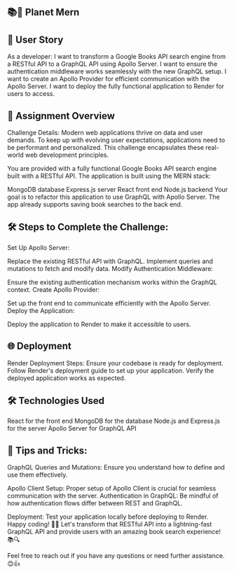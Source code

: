## 📚🚀 Planet Mern

## 📖 User Story

As a developer:
I want to transform a Google Books API search engine from a RESTful API to a GraphQL API using Apollo Server.
I want to ensure the authentication middleware works seamlessly with the new GraphQL setup.
I want to create an Apollo Provider for efficient communication with the Apollo Server.
I want to deploy the fully functional application to Render for users to access.

## 📝 Assignment Overview

Challenge Details:
Modern web applications thrive on data and user demands. To keep up with evolving user expectations, applications need to be performant and personalized. This challenge encapsulates these real-world web development principles.

You are provided with a fully functional Google Books API search engine built with a RESTful API. The application is built using the MERN stack:

MongoDB database
Express.js server
React front end
Node.js backend
Your goal is to refactor this application to use GraphQL with Apollo Server. The app already supports saving book searches to the back end.

## 🛠 Steps to Complete the Challenge:
Set Up Apollo Server:

Replace the existing RESTful API with GraphQL.
Implement queries and mutations to fetch and modify data.
Modify Authentication Middleware:

Ensure the existing authentication mechanism works within the GraphQL context.
Create Apollo Provider:

Set up the front end to communicate efficiently with the Apollo Server.
Deploy the Application:

Deploy the application to Render to make it accessible to users.

## 🌐 Deployment

Render Deployment Steps:
Ensure your codebase is ready for deployment.
Follow Render's deployment guide to set up your application.
Verify the deployed application works as expected.

## 🛠 Technologies Used
React for the front end
MongoDB for the database
Node.js and Express.js for the server
Apollo Server for GraphQL API

## 📢 Tips and Tricks:

GraphQL Queries and Mutations: Ensure you understand how to define and use them effectively.

Apollo Client Setup: Proper setup of Apollo Client is crucial for seamless communication with the server.
Authentication in GraphQL: Be mindful of how authentication flows differ between REST and GraphQL.

Deployment: Test your application locally before deploying to Render.
Happy coding! 🚀✨ Let's transform that RESTful API into a lightning-fast GraphQL API and provide users with an amazing book search experience! 📚🔍

Feel free to reach out if you have any questions or need further assistance. 😊👍
